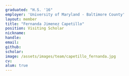 ```yaml
---
graduated: "H.S. '16"
employer: 'University of Maryland - Baltimore County'
layout: member
title: "Fernanda Jimenez Capetillo"
position: Visiting Scholar
nickname:
handle: 
email: 
github: 
scholar:
image: /assets/images/team/capetillo_fernanda.jpg
cv: 
alum: true
---
```

